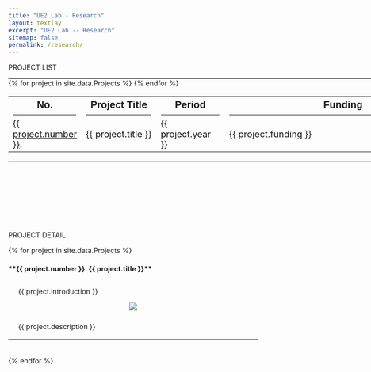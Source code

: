 ```yaml
---
title: "UE2 Lab - Research"
layout: textlay
excerpt: "UE2 Lab -- Research"
sitemap: false
permalink: /research/
---
```


<style>
  hr {
    margin: 0;
    border-color: black;
  }
</style>

<p class="title-center">PROJECT LIST</p>

<hr style="width: 1200px; border-width: 2px;">
<table style="width: 1200px; font-size: 18px;">
  <tr style="font-size: 20px; font-family: Arial">
    <th>No.</th><th>Project Title</th><th>Period</th><th>Funding</th>
  </tr>
  <tr style="font-size: 20px; font-family: Arial; padding: 10px;">
    <td><hr></td><td><hr></td><td><hr></td><td><hr></td>
  </tr>
{% for project in site.data.Projects %}
  <tr>
    <td class="project-cell" style="width: 70px;"><a href="#project-{{ project.number }}">{{ project.number }}</a>.</td><td class="project-cell">{{ project.title }}</td><td class="project-cell" style="width: 120px;">{{ project.year }}</td><td class="project-cell" style="width: 460px;">{{ project.funding }}</td>
  </tr>
{% endfor %}
</table>
<hr style="width: 1200px; border-width: 2px; margin-bottom: 140px;">


<p class="title-center">PROJECT DETAIL</p> 
{% for project in site.data.Projects %}
<h4 id="project-{{ project.number }}">**{{ project.number }}. {{ project.title }}**</h4>
<div style="background-color:transparent; padding-top: 10px; padding-right: 20px; padding-bottom: 0.1px; padding-left: 20px;">{{ project.introduction }}
</div>
<p align="center"><img src="{{ site.url }}{{ site.baseurl }}/images/research/{{ project.image }}" class='research-image'></p>

<div style="background-color:transparent; padding-top: 10px; padding-right: 20px; padding-bottom: 0.1px; padding-left: 20px;">{{ project.description }}
</div><br>
<hr style="border-color: black;">
<br><br>
{% endfor %}

